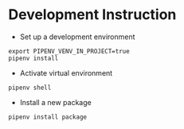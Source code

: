 

# Development Instruction

* Set up a development environment
```shell
export PIPENV_VENV_IN_PROJECT=true
pipenv install
```

* Activate virtual environment
```
pipenv shell
```

* Install a new package
```
pipenv install package
```